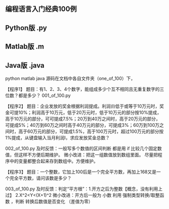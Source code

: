 ## 编程语言入门经典100例
## Python版 .py
## Matlab版 .m
## Java版 .java

python matlab java 源码在文档中各自文件夹（one_of_100）下，


【程序1】
题目：有1、2、3、4个数字，能组成多少个互不相同且无重复数字的三位数？都是多少？
001_of_100.py

【程序2】
题目：企业发放的奖金根据利润提成。利润(I)低于或等于10万元时，奖金可提10%；利润高于10万元，低于20万元时，低于10万元的部分按10%提成，高于10万元的部分，可可提成7.5%；20万到40万之间时，高于20万元的部分，可提成5%；40万到60万之间时高于40万元的部分，可提成3%；60万到100万之间时，高于60万元的部分，可提成1.5%，高于100万元时，超过100万元的部分按1%提成，从键盘输入当月利润I，求应发放奖金总数？

002_of_100.py
及时反馈：一般写多个数值的区间判断 都是用 if 比较几个固定数值，但这样不方便后期维护。
微小改进：把这一组数值放到数组里面。
		  尽量把程序中的变量都整合起来存到数组中。方便维护。

【程序3】
题目：一个整数，它加上100后是一个完全平方数，再加上168又是一个完全平方数，请问该数是多少？

003_of_100.py
及时反馈：判定“平方根”：1.开方之后为整数【概念，没有利用上过】
						2.X^2<Y<(X+1)^2 
微小改进：开方后一般为 小数   利用 强制类型转换/取整函数 ，判断 转换后数值是否变化  （差值为零）







